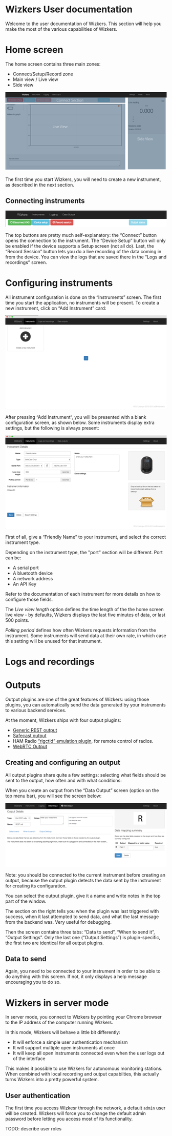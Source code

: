 # Wizkers User documentation

Welcome to the user documentation of Wizkers. This section will help you make the most of the various capabilities of Wizkers.


# Home screen

The home screen contains three main zones:

* Connect/Setup/Record zone
* Main view / Live view
* Side view

![Home screen](img/homescreen.png)

The first time you start Wizkers, you will need to create a new instrument, as described in the next section.

## Connecting instruments

![Home controls](img/homescreen-top.png)

The top buttons are pretty much self-explanatory: the “Connect” button opens the connection to the instrument. The “Device Setup” button will only be enabled if the device supports a Setup screen (not all do). Last, the “Record Session” button lets you do a live recording of the data coming in from the device. You can view the logs that are saved there in the “Logs and recordings” screen.

# Configuring instruments

All instrument configuration is done on the “Instruments” screen. The first time you start the application, no instruments will be present. To create a new instrument, click on “Add Instrument” card:

![Add instrument](img/instruments-add.png)

After pressing “Add Instrument“, you will be presented with a blank configuration screen, as shown below. Some instruments display extra settings, but the following is always present:

![Add instrument](img/instruments-new.png)

First of all, give a “Friendly Name” to your instrument, and select the correct instrument type.

Depending on the instrument type, the "port" section will be different. Port can be:

* A serial port
* A bluetooth device
* A network address
* An API Key

Refer to the documentation of each instrument for more details on how to configure those fields.

The _Live view length_ option defines the time length of the the home screen live view - by defaults, Wizkers displays the last five minutes of data, or last 500 points.

_Polling period_ defines how often Wizkers requests information from the instrument. Some instruments will send data at their own rate, in which case this setting will be unused for that instrument.

# Logs and recordings

# Outputs

Output plugins are one of the great features of Wizkers: using those plugins, you can automatically send the data generated by your instruments to various backend services.

At the moment, Wizkers ships with four output plugins:

* [Generic REST output](out/rest.md)
* [Safecast output](out/safecast.md)
* HAM Radio [“rigctld” emulation plugin](out/rigctld.md), for remote control of radios.
* [WebRTC Output](out/webrtc.md)

## Creating and configuring an output

All output plugins share quite a few settings: selecting what fields should be sent to the output, how often and with what conditions:

When you create an output from the “Data Output” screen (option on the top menu bar), you will see the screen below:

![Output config](img/output-config.png)

Note: you should be connected to the current instrument before creating an output, because the output plugin detects the data sent by the instrument for creating its configuration.

You can select the output plugin, give it a name and write notes in the top part of the window.

The section on the right tells you when the plugin was last triggered with success, when it last attempted to send data, and what the last message from the backend was. Very useful for debugging.

Then the screen contains three tabs: “Data to send”, “When to send it”, “Output Settings”. Only the last one (“Output Settings”) is plugin-specific, the first two are identical for all output plugins.

## Data to send

Again, you need to be connected to your instrument in order to be able to do anything with this screen. If not, it only displays a help message encouraging you to do so.

# Wizkers in server mode

In server mode, you connect to Wizkers by pointing your Chrome browser to the IP address of the computer running Wizkers.

In this mode, Wizkers will behave a little bit differently:

* It will enforce a simple user authentication mechanism
* It will support multiple open instruments at once
* It will keep all open instruments connected even when the user logs out of the interface

This makes it possible to use Wizkers for autonomous monitoring stations. When combined with local recording and output capabilties, this actually turns Wizkers into a pretty powerful system.

## User authentication

The first time you access Wizkesr through the network, a default `admin` user will be created. Wizkers will force you to change the default admin password before letting you access most of its functionality.

TODO: describe user roles
